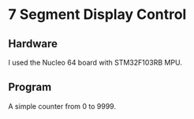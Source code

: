 # 7 Segment Display Control
## Hardware
I used the Nucleo 64 board with STM32F103RB MPU.

## Program
A simple counter from 0 to 9999.

